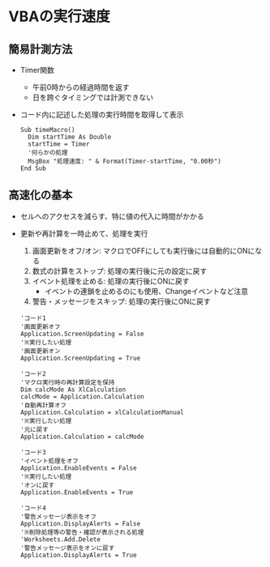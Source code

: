 # VBAの実行速度

## 簡易計測方法

- Timer関数
  - 午前0時からの経過時間を返す
  - 日を跨ぐタイミングでは計測できない
- コード内に記述した処理の実行時間を取得して表示

  ```vba
  Sub timeMacro()
    Dim startTime As Double
    startTime = Timer
    '何らかの処理
    MsgBox "処理速度: " & Format(Timer-startTime, "0.00秒")
  End Sub
  ```

## 高速化の基本

- セルへのアクセスを減らす、特に値の代入に時間がかかる
- 更新や再計算を一時止めて、処理を実行
  1. 画面更新をオフ/オン: マクロでOFFにしても実行後には自動的にONになる
  2. 数式の計算をストップ: 処理の実行後に元の設定に戻す
  3. イベント処理を止める: 処理の実行後にONに戻す
     - イベントの連鎖を止めるのにも使用、Changeイベントなど注意
  4. 警告・メッセージをスキップ: 処理の実行後にONに戻す

  ```vba
  'コード1
  '画面更新オフ
  Application.ScreenUpdating = False
  '※実行したい処理
  '画面更新オン
  Application.ScreenUpdating = True

  'コード2
  'マクロ実行時の再計算設定を保持
  Dim calcMode As XlCalculation
  calcMode = Application.Calculation
  '自動再計算オフ
  Application.Calculation = xlCalculationManual
  '※実行したい処理
  '元に戻す
  Application.Calculation = calcMode

  'コード3
  'イベント処理をオフ
  Application.EnableEvents = False
  '※実行したい処理
  'オンに戻す
  Application.EnableEvents = True

  'コード4
  '警告メッセージ表示をオフ
  Application.DisplayAlerts = False
  '※削除処理等の警告・確認が表示される処理
  'Worksheets.Add.Delete
  '警告メッセージ表示をオンに戻す
  Application.DisplayAlerts = True
  ```
